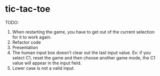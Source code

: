 # tic-tac-toe
TODO:

1. When restarting the game, you have to get out of the current selection for it to work again.
2. Refactor code
3. Presentation
3. The human input box doesn't clear out the last input value. Ex: if you select C1, reset the game and then choose another game mode, the C1 value will appear in the input field.
4. Lower case is not a valid input.
